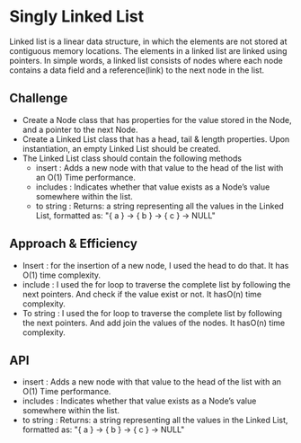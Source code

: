 # Singly Linked List
<!-- Short summary or background information -->
 Linked list is a linear data structure, in which the elements are not stored at contiguous memory locations. The elements in a linked list are linked using pointers. In simple words, a linked list consists of nodes where each node contains a data field and a reference(link) to the next node in the list.

## Challenge
<!-- Description of the challenge -->
- Create a Node class that has properties for the value stored in the Node, and a pointer to the next Node.
- Create a Linked List class that has a head, tail & length properties.
Upon instantiation, an empty Linked List should be created.
- The Linked List class should contain the following methods
  - insert : Adds a new node with that value to the head of the list with an O(1) Time performance.
  - includes : Indicates whether that value exists as a Node’s value somewhere within the list.
  - to string : Returns: a string representing all the values in the Linked List, formatted as:
"{ a } -> { b } -> { c } -> NULL"

## Approach & Efficiency
<!-- What approach did you take? Why? What is the Big O space/time for this approach? -->
- Insert : for the insertion of a new node, I used the head to do that. It has O(1) time complexity.
- include : I used the for loop to traverse the complete list by following the next pointers. And check if the value exist or not. It hasO(n) time complexity.
- To string : I used the for loop to traverse the complete list by following the next pointers. And add join the values of the nodes. It hasO(n) time complexity.


## API
<!-- Description of each method publicly available to your Linked List -->
- insert : Adds a new node with that value to the head of the list with an O(1) Time performance.
- includes : Indicates whether that value exists as a Node’s value somewhere within the list.
- to string : Returns: a string representing all the values in the Linked List, formatted as:
"{ a } -> { b } -> { c } -> NULL"